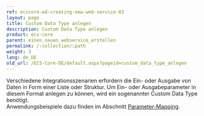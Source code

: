 ```yaml
---
ref: ecscore-wd-creating-new-web-service-03
layout: page
title: Custom Data Type anlegen
description: Custom Data Type anlegen
product: ecs-core
parent: einen_neuen_webservice_erstellen
permalink: /:collection/:path
weight: 3
lang: de_DE
old_url: /ECS-Core-DE/default.aspx?pageid=custom_data_type_anlegen
---
```


Verschiedene Integrationsszenarien erfordern die Ein- oder Ausgabe von Daten in Form einer Liste oder Struktur. Um Ein- oder Ausgabeparameter in diesem Format anlegen zu können, wird ein sogenannter Custom Data Type benötigt. <br>
Anwendungsbeispiele dazu finden im Abschnitt [Parameter-Mapping](../parameter_mapping).   

